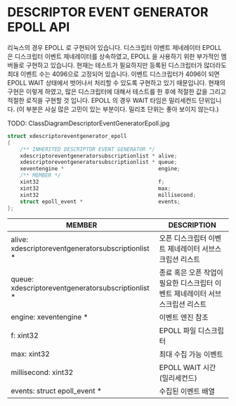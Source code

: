 __DESCRIPTOR EVENT GENERATOR EPOLL API__
========================================

리눅스의 경우 EPOLL 로 구현되어 있습니다. 디스크립터 이벤트 제네레이터 EPOLL 은 디스크립터 이벤트 제네레이터를 상속하였고, EPOLL 을 사용하기 위한 부가적인 멤버들로 구현하고 있습니다. 현재는 테스트가 필요하지만 등록된 디스크립터가 많더라도 최대 이벤트 수는 4096으로 고정되어 있습니다. 이벤트 디스크립터가 4096이 되면 EPOLL WAIT 상태에서 벗어나서 처리할 수 있도록 구현하고 있기 때문입니다. 현재의 구현은 이렇게 하였고, 많은 디스크립터에 대해서 테스트를 한 후에 적절한 값을 그리고 적절한 로직을 구현할 것 입니다. EPOLL 의 경우 WAIT 타임은 밀리세컨드 단위입니다. (이 부분은 사실 많은 고민이 있는 부분이다. 밀리초 단위는 좋아 보이지 않는다.)

TODO: ClassDiagramDescriptorEventGeneratorEpoll.jpg


```c
struct xdescriptoreventgenerator_epoll
{
    /** INHERITED DESCRIPTOR EVENT GENERATOR */
    xdescriptoreventgeneratorsubscriptionlist * alive;
    xdescriptoreventgeneratorsubscriptionlist * queue;
    xeventengine *                              engine;
    /** MEMBER */
    xint32                                      f;
    xint32                                      max;
    xint32                                      millisecond;
    struct epoll_event *                        events;
};
```

| MEMBER                                             | DESCRIPTION |
| -------------------------------------------------- | ----------- |
| alive: xdescriptoreventgeneratorsubscriptionlist * | 오픈 디스크립터 이벤트 제네레이터 서브스크립션 리스트 |
| queue: xdescriptoreventgeneratorsubscriptionlist * | 종료 혹은 오픈 작업이 필요한 디스크립터 이벤트 제네레이터 서브스크립션 리스트 |
| engine: xeventengine *                             | 이벤트 엔진 참조 |
| f: xint32                                          | EPOLL 파일 디스크립터 |
| max: xint32                                        | 최대 수집 가능 이벤트 |
| millisecond: xint32                                | EPOLL WAIT 시간 (밀리세컨드) |
| events: struct epoll_event *                       | 수집된 이벤트 배열 |
